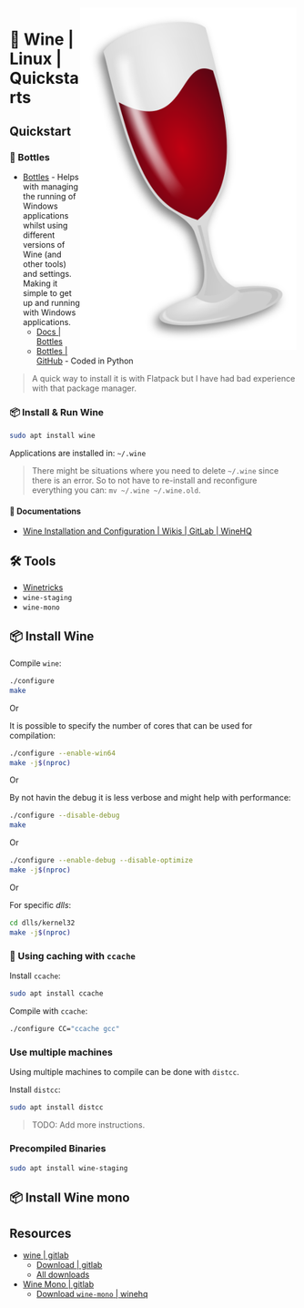 <img src="assets/wine.svg" alt="Wine" style="width: 380px;" align="right">

# 🍷 Wine | Linux | Quickstarts
## Quickstart
### 🍾 Bottles
- [Bottles](https://usebottles.com/) - Helps with managing the running of Windows applications whilst using different versions of Wine (and other tools) and settings. Making it simple to get up and running with Windows applications.
  - [Docs | Bottles](https://docs.usebottles.com/)
  - [Bottles | GitHub](https://github.com/bottlesdevs/Bottles) - Coded in Python

> A quick way to install it is with Flatpack but I have had bad experience with that package manager.

### 📦 Install & Run Wine
```bash
sudo apt install wine
```

Applications are installed in: `~/.wine`

> There might be situations where you need to delete `~/.wine` since there is an error. So to not have to re-install and reconfigure everything you can: `mv ~/.wine ~/.wine.old`.

#### 📝 Documentations
- [Wine Installation and Configuration | Wikis | GitLab | WineHQ](https://gitlab.winehq.org/wine/wine/-/wikis/Wine-Installation-and-Configuration)

## 🛠️ Tools
- [Winetricks](https://github.com/Winetricks/winetricks)
- `wine-staging`
- `wine-mono`

## 📦 Install Wine
Compile `wine`: 
```bash
./configure
make
```
Or

It is possible to specify the number of cores that can be used for compilation: 
```bash
./configure --enable-win64
make -j$(nproc)
```
Or

By not havin the debug it is less verbose and might help with performance: 
```bash
./configure --disable-debug
make
```
Or
```bash
./configure --enable-debug --disable-optimize
make -j$(nproc)
```
Or

For specific *dlls*: 
```bash
cd dlls/kernel32
make -j$(nproc)
```

### 💾 Using caching with `ccache`
Install `ccache`: 
```bash
sudo apt install ccache
```

Compile with `ccache`: 
```bash
./configure CC="ccache gcc"
```

### Use multiple machines
Using multiple machines to compile can be done with `distcc`.

Install `distcc`: 
```bash
sudo apt install distcc
```

> TODO: Add more instructions.

### Precompiled Binaries
```bash
sudo apt install wine-staging
```

## 📦 Install Wine mono



## Resources
- [wine | gitlab](https://gitlab.winehq.org/wine/wine/)
  - [Download | gitlab](https://gitlab.winehq.org/wine/wine/-/wikis/Download)
  - [All downloads](https://dl.winehq.org/)
- [Wine Mono | gitlab](https://gitlab.winehq.org/mono/wine-mono)
  - [Download `wine-mono` | winehq](https://dl.winehq.org/wine/wine-mono/)
